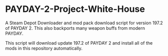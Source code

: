 # PAYDAY-2-Project-White-House
A Steam Depot Downloader and mod pack download script for version 197.2 of PAYDAY 2. This also backports many weapon buffs from modern PAYDAY.

This script will download update 197.2 of PAYDAY 2 and install all of the mods in this repository automatically.
